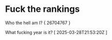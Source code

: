 # Fuck the rankings

Who the hell am I?
{ 26704767 }

What fucking year is it?
[ 2025-03-28T21:53:20Z ]
